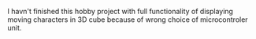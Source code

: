 I havn't finished this hobby project with full functionality of displaying moving characters in 3D cube because of wrong choice of microcontroler unit.
